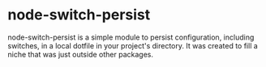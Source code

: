 node-switch-persist
===================

node-switch-persist is a simple module to persist configuration, including switches, in a local dotfile in your project's directory. It was created to fill a niche that was just outside other packages.

